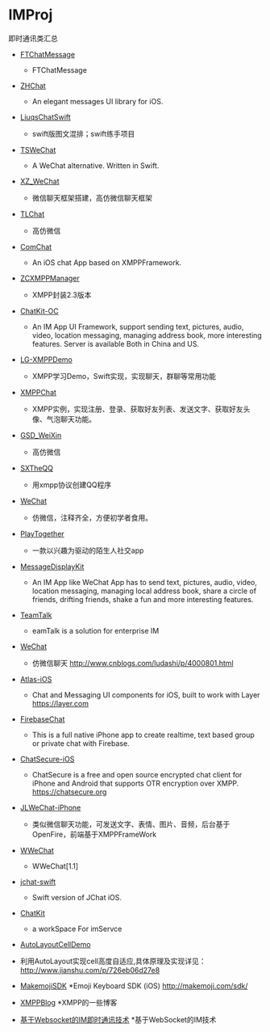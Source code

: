 # IMProj
即时通讯类汇总

- [FTChatMessage](https://github.com/liufengting/FTChatMessage)
  * FTChatMessage

- [ZHChat](https://github.com/zhuozhuo/ZHChat)
  * An elegant messages UI library for iOS.

- [LiuqsChatSwift](https://github.com/LMMIsGood/LiuqsChatSwift)
  * swift版图文混排；swift练手项目

- [TSWeChat](https://github.com/hilen/TSWeChat)
  * A WeChat alternative. Written in Swift.
  
- [XZ_WeChat](https://github.com/corderguo/XZ_WeChat)
  * 微信聊天框架搭建，高仿微信聊天框架
  
- [TLChat](https://github.com/tbl00c/TLChat)
  * 高仿微信
  
- [ComChat](https://github.com/SummonY/ComChat)
  * An iOS chat App based on XMPPFramework.
  
- [ZCXMPPManager](https://github.com/149393437/ZCXMPPManager)
  * XMPP封装2.3版本
  
- [ChatKit-OC](https://github.com/leancloud/ChatKit-OC)
  * An IM App UI Framework, support sending text, pictures, audio, video, location messaging, managing address book, more interesting features. Server is available Both in China and US.
  
- [LG-XMPPDemo](https://github.com/Jamie-Ling-iOS/LG-XMPPDemo)
  * XMPP学习Demo，Swift实现，实现聊天，群聊等常用功能
  
- [XMPPChat](https://github.com/cnbin/XMPPChat)
  * XMPP实例，实现注册、登录、获取好友列表、发送文字、获取好友头像、气泡聊天功能。
  
- [GSD_WeiXin](https://github.com/gsdios/GSD_WeiXin)
  * 高仿微信
  
- [SXTheQQ](https://github.com/dsxNiubility/SXTheQQ)
  * 用xmpp协议创建QQ程序
  
- [WeChat](https://github.com/Seanwong933/WeChat)
  * 仿微信，注释齐全，方便初学者食用。
  
- [PlayTogether](https://github.com/Chenantao/PlayTogether)
  * 一款以兴趣为驱动的陌生人社交app
  
- [MessageDisplayKit](https://github.com/xhzengAIB/MessageDisplayKit)
  * An IM App like WeChat App has to send text, pictures, audio, video, location messaging, managing local address book, share a circle of friends, drifting friends, shake a fun and more interesting features.
  
- [TeamTalk](https://github.com/mogujie/TeamTalk)
  * eamTalk is a solution for enterprise IM
  
- [WeChat](https://github.com/lizelu/WeChat)
  * 仿微信聊天 http://www.cnblogs.com/ludashi/p/4000801.html
  
- [Atlas-iOS](https://github.com/layerhq/Atlas-iOS)
  * Chat and Messaging UI components for iOS, built to work with Layer https://layer.com
  
- [FirebaseChat](https://github.com/relatedcode/FirebaseChat)
  * This is a full native iPhone app to create realtime, text based group or private chat with Firebase.
  
- [ChatSecure-iOS](https://github.com/ChatSecure/ChatSecure-iOS)
  * ChatSecure is a free and open source encrypted chat client for iPhone and Android that supports OTR encryption over XMPP. https://chatsecure.org
  
- [JLWeChat-iPhone](https://github.com/jimneylee/JLWeChat-iPhone)
  * 类似微信聊天功能，可发送文字、表情、图片、音频，后台基于OpenFire，前端基于XMPPFrameWork
  
- [WWeChat](https://github.com/Wzxhaha/WWeChat)
  * WWeChat[1.1] 
  
- [jchat-swift](https://github.com/jpush/jchat-swift)
  * Swift version of JChat iOS.
  
- [ChatKit](https://github.com/dormitory219/ChatKit)
  * a workSpace For imServce
  
- [AutoLayoutCellDemo](https://github.com/rasping/AutoLayoutCellDemo)
 * 利用AutoLayout实现cell高度自适应,具体原理及实现详见：http://www.jianshu.com/p/726eb06d27e8
  
  
- [MakemojiSDK](https://github.com/makemoji/MakemojiSDK)
 *Emoji Keyboard SDK (iOS) http://makemoji.com/sdk/
 
- [XMPPBlog](https://github.com/winterSleep/XMPPBlog)
 *XMPP的一些博客
- [基于Websocket的IM即时通讯技术](https://github.com/ChenYilong/iOSBlog/tree/master/Tips/基于Websocket的IM即时通讯技术)
 *基于WebSocket的IM技术 
